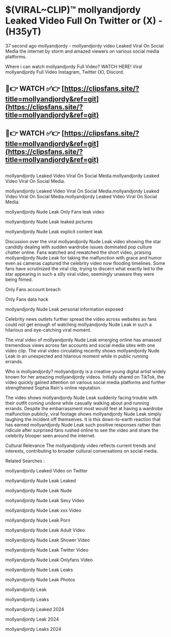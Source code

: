 # $(VIRAL~CLIP)™ mollyandjordy Leaked Video Full On Twitter or (X) -(H35yT)
37 second ago mollyandjordy - mollyandjordy video Leaked Viral On Social Media the internet by storm and amazed viewers on various social media platforms.

Where i can watch mollyandjordy Full Video? WATCH HERE! Viral mollyandjordy Full Video Instagram, Twitter (X), Discord.

## 🔴👉 WATCH ✅👉 [https://clipsfans.site/?title=mollyandjordy&ref=git](https://clipsfans.site/?title=mollyandjordy&ref=git)
## 🔴👉 WATCH ✅👉 [https://clipsfans.site/?title=mollyandjordy&ref=git](https://clipsfans.site/?title=mollyandjordy&ref=git)
##
mollyandjordy Leaked Video Viral On Social Media.mollyandjordy Leaked Video Viral On Social Media.

mollyandjordy Leaked Video Viral On Social Media.mollyandjordy Leaked Video Viral On Social Media.mollyandjordy Leaked Video Viral On Social Media.

mollyandjordy Nude Leak Only Fans leak video

mollyandjordy Nude Leak leaked pictures

mollyandjordy Nude Leak explicit content leak

Discussion over the viral mollyandjordy Nude Leak video showing the star candidly dealing with sudden wardrobe issues dominated pop culture chatter online. Fans watched and rewatched the short video, praising mollyandjordy Nude Leak for taking the malfunction with grace and humor even as cameras captured the celebrity video now flooding timelines. Some fans have scrutinized the viral clip, trying to discern what exactly led to the star appearing in such a silly viral video, seemingly unaware they were being filmed.


Only Fans account breach

Only Fans data hack

mollyandjordy Nude Leak personal information exposed

Celebrity news outlets further spread the video across websites as fans could not get enough of watching mollyandjordy Nude Leak in such a hilarious and eye-catching viral moment.


The viral video of mollyandjordy Nude Leak emerging online has amassed tremendous views across fan accounts and social media sites with one video clip. The viral video circulating recently shows mollyandjordy Nude Leak in an unexpected and hilarious moment while in public running errands.


Who is mollyandjordy? mollyandjordy is a creative young digital artist widely known for her amazing mollyandjordy videos. Initially shared on TikTok, the video quickly gained attention on various social media platforms and further strengthened Sophia Rain's online reputation.

The video shows mollyandjordy Nude Leak suddenly facing trouble with their outfit coming undone while casually walking about and running errands. Despite the embarrassment most would feel at having a wardrobe malfunction publicly, viral footage shows mollyandjordy Nude Leak simply laughing the incident off themselves. It is this down-to-earth reaction that has earned mollyandjordy Nude Leak such positive responses rather than ridicule after surprised fans rushed online to see the video and share the celebrity blooper seen around the internet.

Cultural Relevance The mollyandjordy video reflects current trends and interests, contributing to broader cultural conversations on social media.

Related Searches :

mollyandjordy Leaked Video on Twitter

mollyandjordy Nude Leak Leaked

mollyandjordy Nude Leak Nude

mollyandjordy Nude Leak Sexy Video

mollyandjordy Nude Leak xxx Video

mollyandjordy Nude Leak Porn

mollyandjordy Nude Leak Adult Video

mollyandjordy Nude Leak Shower Video

mollyandjordy Nude Leak Twitter Video

mollyandjordy Nude Leak Onlyfans Video

mollyandjordy Nude Leak Leaks

mollyandjordy Nude Leak Photos

mollyandjordy Leak

mollyandjordy Leaks

mollyandjordy Leaked 2024

mollyandjordy Leak 2024

mollyandjordy Leaks 2024
